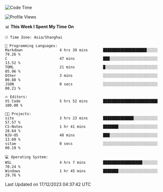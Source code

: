 <!--START_SECTION:waka-->
![Code Time](http://img.shields.io/badge/Code%20Time-1%2C432%20hrs%2048%20mins-blue)

![Profile Views](http://img.shields.io/badge/Profile%20Views-1-blue)

📊 **This Week I Spent My Time On** 

```text
🕑︎ Time Zone: Asia/Shanghai

💬 Programming Languages: 
Markdown                 4 hrs 39 mins       ████████████████████░░░░░   79.26 % 
C                        47 mins             ███░░░░░░░░░░░░░░░░░░░░░░   13.52 % 
TOML                     21 mins             █░░░░░░░░░░░░░░░░░░░░░░░░   05.96 % 
Other                    3 mins              ░░░░░░░░░░░░░░░░░░░░░░░░░   00.88 % 
JSON                     0 secs              ░░░░░░░░░░░░░░░░░░░░░░░░░   00.21 % 

🔥 Editors: 
VS Code                  5 hrs 52 mins       █████████████████████████   100.00 % 

🐱‍💻 Projects: 
site                     3 hrs 23 mins       ██████████████░░░░░░░░░░░   57.57 % 
CS-Notes                 1 hr 41 mins        ███████░░░░░░░░░░░░░░░░░░   28.64 % 
NJU-OS                   48 mins             ███░░░░░░░░░░░░░░░░░░░░░░   13.60 % 
vitae                    0 secs              ░░░░░░░░░░░░░░░░░░░░░░░░░   00.19 % 

💻 Operating System: 
WSL                      4 hrs 7 mins        ██████████████████░░░░░░░   70.24 % 
Windows                  1 hr 45 mins        ███████░░░░░░░░░░░░░░░░░░   29.76 % 
```


 Last Updated on 17/12/2023 04:37:42 UTC
<!--END_SECTION:waka-->
